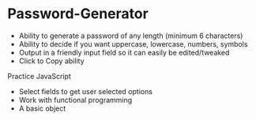 # Password-Generator

- Ability to generate a password of any length (minimum 6 characters) <br>
- Ability to decide if you want uppercase, lowercase, numbers, symbols <br>
- Output in a friendly input field so it can easily be edited/tweaked <br>
- Click to Copy ability

Practice JavaScript

- Select fields to get user selected options
- Work with functional programming
- A basic object
